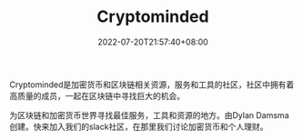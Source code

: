 ﻿---
weight: 
title: "Cryptominded"
description: "Cryptominded是加密货币和区块链相关资源，服务和工具的社区，社区中拥有着高质量的成员，一起在区块链中寻找巨大的机会"
date: 2022-07-20T21:57:40+08:00
lastmod: 2022-07-20T16:45:40+08:00
draft: false
authors: ["june"]
featuredImage: "cryptominded.png"
link: "https://cryptominded.com/"
tags: ["元宇宙社区","Cryptominded"]
categories: ["navigation"]
navigation: ["元宇宙社区"]
lightgallery: true
toc: true
pinned: false
recommend: false
recommend1: false
---
Cryptominded是加密货币和区块链相关资源，服务和工具的社区，社区中拥有着高质量的成员，一起在区块链中寻找巨大的机会。

为区块链和加密货币世界寻找最佳服务，工具和资源的地方。由Dylan Damsma创建。快来加入我们的slack社区，在那里我们讨论加密货币和个人理财。